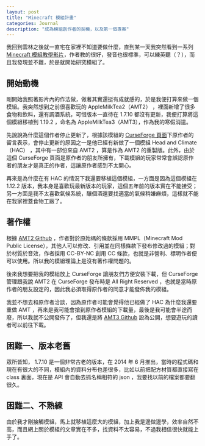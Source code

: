 ```yaml
---
layout: post
title: "Minecraft 模組計畫"
categories: Journal
description: "成為模組創作者的契機，以及第一個專案"
---
```


我回到雲林之後就一直宅在家裡不知道要做什麼，直到某一天我突然看到一系列 [Minecraft 模組教學影片](https://www.youtube.com/playlist?list=PLKGarocXCE1EMxeBvqsOWZVkYD_Vd_uwW)，作者教的很好，發音也很標準，可以練英聽（？），而且我發現並不難，於是就開始研究模組了。

## 開始動機

剛開始我照著影片內的作法做，做著其實還挺有成就感的，於是我便打算來做一個模組。我突然想到之前很喜歡玩的 AppleMilkTea2（AMT2） ，裡面新增了很多食物和飲料，還有調酒系統，可惜版本一直待在 1.7.10 都沒有更新，我便打算將這個模組移植到 1.19.2 ，命名為 AppleMilkTea3（AMT3），作為我的寒假消遣。

先說說為什麼這個作者停止更新了，根據該模組的 [CurseForge 頁面](https://www.curseforge.com/minecraft/mc-mods/applemilktea2)下原作者的留言表示，會停止更新的原因之一是他已經有新做了一個模組 Head and Climate（HAC） ，其中有一部份來自 AMT2 ，算是作為 AMT2 的重製版。此外，由於這個 CurseForge 頁面是原作者的朋友所擁有，下載模組的玩家常常會誤認原作者的朋友才是真正的作者，這讓原作者感到不太開心。

再來是為什麼在有 HAC 的情況下我還要移植這個模組，一方面是因為這個模組在 1.12.2 版本，我本身是喜歡玩最新版本的玩家，這個五年前的版本實在不能接受；另一方面是我不太喜歡氣候系統，釀個酒還要找適當的氣候稍嫌麻煩，這樣就不能在我家裡蓋食物工廠了。

## 著作權

根據 [AMT2 Github](https://github.com/defeatedcrow/AppleMilkTea2_1.7.10) ，作者對於原始碼的條款採用 MMPL（Minecraft Mod Public License），其他人可以修改、引用並在同樣條款下發布修改過的模組；對於材質於音效，作者採用 CC-BY-NC 創用 CC 條款，也就是非營利、標明作者便可以使用。所以我的模組理論上是沒有著作權問題的。

後來我想要把我的模組放上 CurseForge 讓朋友們方便安裝下載，但 CurseForge 管理跟我說 AMT2 在 CurseForge 發布時是 All Right Reserved ，也就是當時原作者的朋友設定的，因此我必須取得原作者的同意才能發佈我的模組。

我並不想去和原作者洽談，因為原作者可能會覺得他已經做了 HAC 為什麼我還要重做 AMT ，再來是我可能會搶到原作者模組的下載量，最後是我可能會半途而廢，所以我就不公開發佈了，但我還是將 [AMT3 Github](https://github.com/NatsuCamellia/AppleMilkTea3_1.19.2) 設為公開，想要遊玩的讀者可以前往下載。

## 困難一、版本老舊

眾所皆知， 1.7.10 是一個非常古老的版本，在 2014 年 6 月推出，當時的程式碼和現在有很大的不同，模組內的資料分布也差很多，比如以前把配方材質都直接寫在 class 裏面，現在是 API 會自動去抓名稱相符的 json ，我要找以前的檔案都要翻很久。

## 困難二、不熟練

由於我才剛接觸模組，馬上就移植這麼大的模組，加上我是邊做邊學，效率自然不高，而且網上關於模組的文章實在不多，找資料不太容易，不過我相信很快就能上手了。